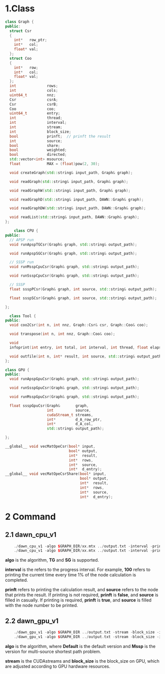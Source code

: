 # 1.Class

```c++
class Graph {
public:
  struct Csr
  {
    int*   row_ptr;
    int*   col;
    float* val;
  };
  struct Coo
  {
    int*   row;
    int*   col;
    float* val;
  };
  int              rows;
  int              cols;
  uint64_t         nnz;
  Csr              csrA;
  Csr              csrB;
  Coo              coo;
  uint64_t         entry;
  int              thread;
  int              interval;
  int              stream;
  int              block_size;
  bool             prinft;  // prinft the result
  int              source;
  bool             share;
  bool             weighted;
  bool             directed;
  std::vector<int> msource;
  float            MAX = (float)pow(2, 30);

  void createGraph(std::string& input_path, Graph& graph);

  void readGraph(std::string& input_path, Graph& graph);

  void readGraphW(std::string& input_path, Graph& graph);

  void readGraphD(std::string& input_path, DAWN::Graph& graph);

  void readGraphDW(std::string& input_path, DAWN::Graph& graph);

  void readList(std::string& input_path, DAWN::Graph& graph);
};
```

````c++
    class CPU {
public:
  // APSP run
  void runApspTGCsr(Graph& graph, std::string& output_path);

  void runApspSGCsr(Graph& graph, std::string& output_path);

  // SSSP run
  void runMsspCpuCsr(Graph& graph, std::string& output_path);

  void runSsspCpuCsr(Graph& graph, std::string& output_path);

  // SSSP
  float ssspPCsr(Graph& graph, int source, std::string& output_path);

  float ssspSCsr(Graph& graph, int source, std::string& output_path);

};
````

````c++
  class Tool {
public:
  void coo2Csr(int n, int nnz, Graph::Csr& csr, Graph::Coo& coo);

  void transpose(int n, int nnz, Graph::Coo& coo);

  void
  infoprint(int entry, int total, int interval, int thread, float elapsed_time);

  void outfile(int n, int* result, int source, std::string& output_path);
};
````

````c++
class GPU {
public:
  void runApspGpuCsr(Graph& graph, std::string& output_path);

  void runSsspGpuCsr(Graph& graph, std::string& output_path);

  void runMsspGpuCsr(Graph& graph, std::string& output_path);

  float ssspGpuCsr(Graph&       graph,
                   int          source,
                   cudaStream_t streams,
                   int*         d_A_row_ptr,
                   int*         d_A_col,
                   std::string& output_path);

};
````

````c++
__global__ void vecMatOpeCsr(bool* input,
                             bool* output,
                             int*  result,
                             int*  rows,
                             int*  source,
                             int*  d_entry);
__global__ void vecMatOpeCsrShare(bool* input,
                                  bool* output,
                                  int*  result,
                                  int*  rows,
                                  int*  source,
                                  int*  d_entry);
````

# 2 Command

## 2.1 dawn_cpu_v1

````c++
    ./dawn_cpu_v1 -algo $GRAPH_DIR/xx.mtx ../output.txt -interval -prinft -source
    ./dawn_cpu_v1 -algo $GRAPH_DIR/xx.mtx ../output.txt -interval -prinft -sourceList
````

**algo** is the algorithm, **TG** and **SG** is supported.

**interval** is the refers to the progress interval. For example, **100** refers to printing the current time every time 1% of the node calculation is completed.

**prinft** refers to printing the calculation result, and **source** refers to the node that prints the result. If printing is not required, **prinft** is **false**, and **source** is filled in casually. If printing is required, **prinft** is **true**, and **source** is filled with the node number to be printed.

## 2.2 dawn_gpu_v1

````c++
    ./dawn_gpu_v1 -algo $GRAPH_DIR ../output.txt -stream -block_size -interval -prinft -source
    ./dawn_gpu_v1 -algo $GRAPH_DIR ../output.txt -stream -block_size -interval -prinft -sourceList
````

**algo** is the algorithm, where **Default** is the default version and **Mssp** is the version for multi-source shortest path problem.

**stream** is the CUDAstreams and **block_size** is the block_size on GPU, which are adjusted according to GPU hardware resources.
